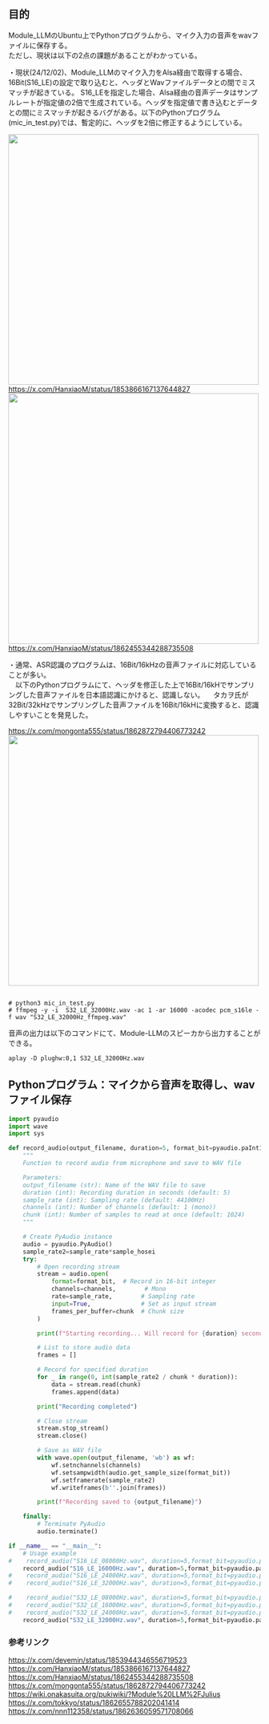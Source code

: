
## 目的
Module_LLMのUbuntu上でPythonプログラムから、マイク入力の音声をwavファイルに保存する。  
ただし、現状は以下の2点の課題があることがわかっている。  

・現状(24/12/02)、Module_LLMのマイク入力をAlsa経由で取得する場合、16Bit(S16_LE)の設定で取り込むと、ヘッダとWavファイルデータとの間でミスマッチが起きている。  S16_LEを指定した場合、Alsa経由の音声データはサンプルレートが指定値の2倍で生成されている。ヘッダを指定値で書き込むとデータとの間にミスマッチが起きるバグがある。以下のPythonプログラム(mic_in_test.py)では、暫定的に、ヘッダを2倍に修正するようにしている。  
  
 <img src="https://gist.github.com/user-attachments/assets/b88d4b17-8a2e-4408-9c10-9a0b90196ac2" width="500"> <br>
https://x.com/HanxiaoM/status/1853866167137644827   
 <img src="https://gist.github.com/user-attachments/assets/643eb208-053c-401a-ba29-85c6a33c2283" width="500">  <br>
https://x.com/HanxiaoM/status/1862455344288735508   

・通常、ASR認識のプログラムは、16Bit/16kHzの音声ファイルに対応していることが多い。  
　以下のPythonプログラムにて、ヘッダを修正した上で16Bit/16kHでサンプリングした音声ファイルを日本語認識にかけると、認識しない。
　タカヲ氏が32Bit/32kHzでサンプリングした音声ファイルを16Bit/16kHに変換すると、認識しやすいことを発見した。  
 
 https://x.com/mongonta555/status/1862872794406773242  
 <img src="https://gist.github.com/user-attachments/assets/6c4b95d4-4c53-4cab-84f3-002109899c5e" width="500">

 
```

# python3 mic_in_test.py
# ffmpeg -y -i  S32_LE_32000Hz.wav -ac 1 -ar 16000 -acodec pcm_s16le -f wav "S32_LE_32000Hz_ffmpeg.wav"
```

音声の出力は以下のコマンドにて、Module-LLMのスピーカから出力することができる。

```
aplay -D plughw:0,1 S32_LE_32000Hz.wav
```

## Pythonプログラム：マイクから音声を取得し、wavファイル保存


```mic_in_test.py
import pyaudio
import wave
import sys

def record_audio(output_filename, duration=5, format_bit=pyaudio.paInt16,sample_rate=8000,sample_hosei=1, channels=1, chunk=1024):
    """
    Function to record audio from microphone and save to WAV file

    Parameters:
    output_filename (str): Name of the WAV file to save
    duration (int): Recording duration in seconds (default: 5)
    sample_rate (int): Sampling rate (default: 44100Hz)
    channels (int): Number of channels (default: 1 (mono))
    chunk (int): Number of samples to read at once (default: 1024)
    """

    # Create PyAudio instance
    audio = pyaudio.PyAudio()
    sample_rate2=sample_rate*sample_hosei
    try:
        # Open recording stream
        stream = audio.open(
            format=format_bit,  # Record in 16-bit integer
            channels=channels,        # Mono
            rate=sample_rate,        # Sampling rate
            input=True,              # Set as input stream
            frames_per_buffer=chunk  # Chunk size
        )

        print(f"Starting recording... Will record for {duration} seconds")

        # List to store audio data
        frames = []

        # Record for specified duration
        for _ in range(0, int(sample_rate2 / chunk * duration)):
            data = stream.read(chunk)
            frames.append(data)

        print("Recording completed")

        # Close stream
        stream.stop_stream()
        stream.close()

        # Save as WAV file
        with wave.open(output_filename, 'wb') as wf:
            wf.setnchannels(channels)
            wf.setsampwidth(audio.get_sample_size(format_bit))
            wf.setframerate(sample_rate2)
            wf.writeframes(b''.join(frames))

        print(f"Recording saved to {output_filename}")

    finally:
        # Terminate PyAudio
        audio.terminate()

if __name__ == "__main__":
    # Usage example
#    record_audio("S16_LE_08000Hz.wav", duration=5,format_bit=pyaudio.paInt16,sample_rate=4000,sample_hosei=2)
    record_audio("S16_LE_16000Hz.wav", duration=5,format_bit=pyaudio.paInt16,sample_rate=8000,sample_hosei=2)
#    record_audio("S16_LE_24000Hz.wav", duration=5,format_bit=pyaudio.paInt16,sample_rate=12000,sample_hosei=2)
#    record_audio("S16_LE_32000Hz.wav", duration=5,format_bit=pyaudio.paInt16,sample_rate=16000,sample_hosei=2)

#    record_audio("S32_LE_08000Hz.wav", duration=5,format_bit=pyaudio.paInt32,sample_rate=8000,sample_hosei=1)
#    record_audio("S32_LE_16000Hz.wav", duration=5,format_bit=pyaudio.paInt32,sample_rate=16000,sample_hosei=1)
#    record_audio("S32_LE_24000Hz.wav", duration=5,format_bit=pyaudio.paInt32,sample_rate=24000,sample_hosei=1)
    record_audio("S32_LE_32000Hz.wav", duration=5,format_bit=pyaudio.paInt32,sample_rate=32000,sample_hosei=1)
```



### 参考リンク
https://x.com/devemin/status/1853944346556719523<br>
https://x.com/HanxiaoM/status/1853866167137644827 <br>
https://x.com/HanxiaoM/status/1862455344288735508 <br>
https://x.com/mongonta555/status/1862872794406773242<br>
https://wiki.onakasuita.org/pukiwiki/?Module%20LLM%2FJulius<br>
https://x.com/tokkyo/status/1862655788202041414<br>
https://x.com/nnn112358/status/1862636059571708066<br>

